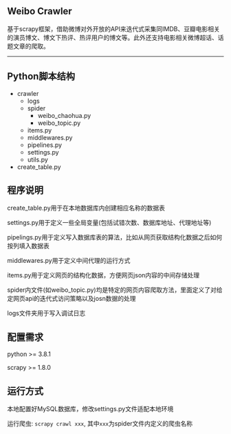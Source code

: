 ## Weibo Crawler
基于scrapy框架，借助微博对外开放的API来迭代式采集同IMDB、豆瓣电影相关的演员博文、博文下热评、热评用户的博文等。此外还支持电影相关微博超话、话题文章的爬取。

---



## Python脚本结构

+ crawler
 	+ logs
 	+ spider
		+ weibo_chaohua.py
		+ weibo_topic.py
 	+ items.py
 	+ middlewares.py
 	+ pipelines.py
 	+ settings.py
 	+ utils.py
+ create_table.py

## 程序说明
create_table.py用于在本地数据库内创建相应名称的数据表 

settings.py用于定义一些全局变量(包括试错次数、数据库地址、代理地址等)

pipelings.py用于定义写入数据库表的算法，比如从网页获取结构化数据之后如何按列填入数据表

middlewares.py用于定义中间代理的运行方式

items.py用于定义网页的结构化数据，方便网页json内容的中间存储处理

spider内文件(如weibo_topic.py)均是特定的网页内容爬取方法，里面定义了对给定网页api的迭代式访问策略以及josn数据的处理

logs文件夹用于写入调试日志

## 配置需求
python >= 3.8.1

scrapy >= 1.8.0

## 运行方式
本地配置好MySQL数据库，修改settings.py文件适配本地环境

运行爬虫: `scrapy crawl xxx`, 其中`xxx`为spider文件内定义的爬虫名称
